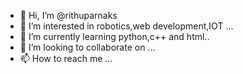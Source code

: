 - 👋 Hi, I’m @rithuparnaks
- 👀 I’m interested in robotics,web development,IOT ...
- 🌱 I’m currently learning python,c++ and html..
- 💞️ I’m looking to collaborate on ...
- 📫 How to reach me ...

<!---
rithuparnaks/rithuparnaks is a ✨ special ✨ repository because its `README.md` (this file) appears on your GitHub profile.
You can click the Preview link to take a look at your changes.
--->
